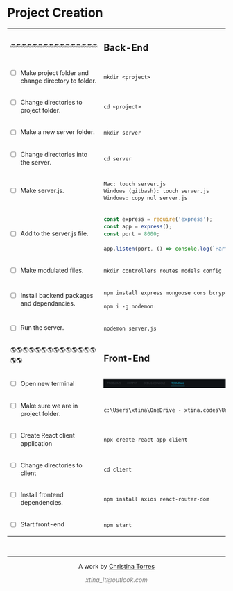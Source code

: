 <h1>Project Creation</h1>


<table>
<!-- step -->
<tr>
<td>
🔙🔙🔙🔙🔙🔙🔙🔙🔙🔙🔙🔙🔙🔙🔙🔙
</td>
<td>
<h2>Back-End</h2>
</td>
</tr>

<tr>
<td>

- [ ] Make project folder and change directory to folder.
</td>
<td>

`mkdir <project>`
</td>
</tr>
<!-- step -->
<tr>
<td>

- [ ] Change directories to project folder.
</td>
<td>

`cd <project>`
</td>
</tr>
<!-- step -->
<tr>
<td>

- [ ] Make a new server folder.

</td>
<td>

`mkdir server`
</td>
</tr>
<!-- step -->
<tr>
<td>

- [ ] Change directories into the server.
</td>
<td>

`cd server`
</td>
</tr>
<!-- step -->
<tr>
<td>

- [ ] Make server.js.
</td>
<td>

```
Mac: touch server.js
Windows (gitbash): touch server.js
Windows: copy nul server.js
```
</td>
</tr>
<!-- step -->
<tr>
<td>

- [ ] Add to the server.js file.
</td>
<td>

```js 
const express = require('express');
const app = express();
const port = 8000;
    
app.listen(port, () => console.log(`Party on port: ${port}`) );
```
</td>
</tr>
<!-- step -->
<tr>
<td>

- [ ] Make modulated files.
</td>
<td>

`mkdir controllers routes models config`
</td>
</tr>
<!-- step -->
<tr>
<td>

- [ ] Install backend packages and dependancies.
</td>
<td>

`npm install express mongoose cors bcrypt dotenv jsonwebtoken`

`npm i -g nodemon`
</td>
</tr>
<!-- step -->
<tr>
<td>

- [ ] Run the server.
</td>
<td>

`nodemon server.js`
</td>
</tr>
<!-- step -->
<tr>
<td>
🌎🌎🌎🌎🌎🌎🌎🌎🌎🌎🌎🌎🌎🌎🌎🌎
</td>
<td>
<h2>Front-End</h2>
</td>
</tr>
<!-- step -->
<tr>
<td>

- [ ] Open new terminal
</td>
<td>

<img src="images\newterminal.png"/>
</td>
</tr>
<!-- step -->
<tr>
<td>

- [ ] Make sure we are in project folder.
</td>
<td>

`c:\Users\xtina\OneDrive - xtina.codes\UnicornMagic\project\`
</td>
</tr>
<!-- step -->
<tr>
<td>

- [ ] Create React client application
</td>
<td>

`npx create-react-app client`
</td>
</tr>
<!-- step -->
<tr>
<td>

- [ ] Change directories to client
</td>
<td>

`cd client`
</td>
</tr>
<!-- step -->
<tr>
<td>

- [ ] Install frontend dependencies.
</td>
<td>

`npm install axios react-router-dom`
</td>
</tr>
<!-- step -->
<tr>
<td>

- [ ] Start front-end
</td>
<td>

`npm start`
</td>
</tr>
</table>




































<!-- 👣FOOTER👣 -->
&nbsp;
<hr />
<p align="center">A work by <a href="https://github.com/xtina-lt/">Christina Torres</a></p>
<p align="center"><span style="color: #808080;"><em>xtina_lt@outlook.com</em></span></p>

<!-- Add icon library -->
<link rel="stylesheet" href="https://cdnjs.cloudflare.com/ajax/libs/font-awesome/4.7.0/css/font-awesome.min.css">

<!-- Add font awesome icons -->
<p style="text-align: center;">
    <a href="https://www.linkedin.com/in/xtinacodes/" class="fa fa-linkedin"></a>
    <a href="https://github.com/xtina-lt/" class="fa fa-github"></a>
</p>

&nbsp;
